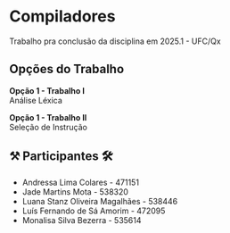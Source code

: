 # Compiladores  
Trabalho pra conclusão da disciplina em 2025.1 - UFC/Qx  

## Opções do Trabalho  

**Opção 1 - Trabalho I**  
Análise Léxica  

**Opção 1 - Trabalho II**  
Seleção de Instrução  

## ⚒️ Participantes 🛠️  

* Andressa Lima Colares - 471151  
* Jade Martins Mota - 538320  
* Luana Stanz Oliveira Magalhães - 538446  
* Luís Fernando de Sá Amorim - 472095  
* Monalisa Silva Bezerra - 535614  
